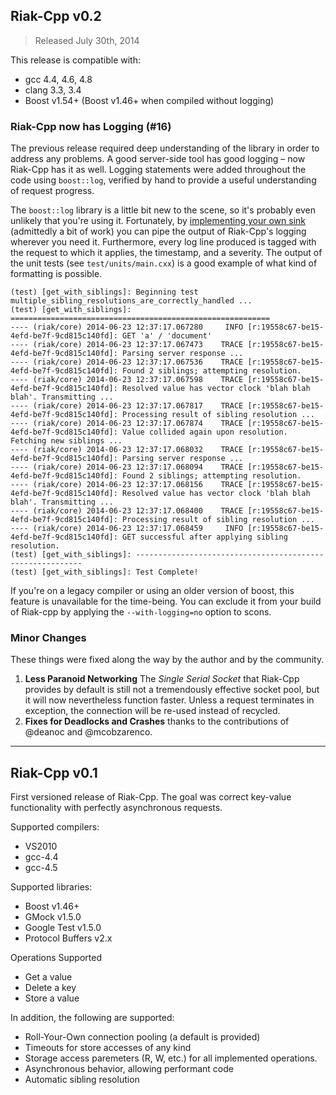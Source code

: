 ## Riak-Cpp v0.2

> Released July 30th, 2014

This release is compatible with:

 * gcc 4.4, 4.6, 4.8
 * clang 3.3, 3.4
 * Boost v1.54+ (Boost v1.46+ when compiled without logging)

### Riak-Cpp now has Logging (#16)

The previous release required deep understanding of the library in order to address any problems. A good server-side tool has good logging – now Riak-Cpp has it as well. Logging statements were added throughout the code using `boost::log`, verified by hand to provide a useful understanding of request progress.

The `boost::log` library is a little bit new to the scene, so it's probably even unlikely that you're using it. Fortunately, by [implementing your own sink](http://boost-log.sourceforge.net/libs/log/doc/html/log/extension.html) (admittedly a bit of work) you can pipe the output of Riak-Cpp's logging wherever you need it. Furthermore, every log line produced is tagged with the request to which it applies, the timestamp, and a severity. The output of the unit tests (see `test/units/main.cxx`) is a good example of what kind of formatting is possible.

    (test) [get_with_siblings]: Beginning test multiple_sibling_resolutions_are_correctly_handled ...
	(test) [get_with_siblings]: ==========================================================
	---- (riak/core) 2014-06-23 12:37:17.067280     INFO [r:19558c67-be15-4efd-be7f-9cd815c140fd]: GET 'a' / 'document'
	---- (riak/core) 2014-06-23 12:37:17.067473    TRACE [r:19558c67-be15-4efd-be7f-9cd815c140fd]: Parsing server response ...
	---- (riak/core) 2014-06-23 12:37:17.067536    TRACE [r:19558c67-be15-4efd-be7f-9cd815c140fd]: Found 2 siblings; attempting resolution.
	---- (riak/core) 2014-06-23 12:37:17.067598    TRACE [r:19558c67-be15-4efd-be7f-9cd815c140fd]: Resolved value has vector clock 'blah blah blah'. Transmitting ...
	---- (riak/core) 2014-06-23 12:37:17.067817    TRACE [r:19558c67-be15-4efd-be7f-9cd815c140fd]: Processing result of sibling resolution ...
	---- (riak/core) 2014-06-23 12:37:17.067874    TRACE [r:19558c67-be15-4efd-be7f-9cd815c140fd]: Value collided again upon resolution. Fetching new siblings ...
	---- (riak/core) 2014-06-23 12:37:17.068032    TRACE [r:19558c67-be15-4efd-be7f-9cd815c140fd]: Parsing server response ...
	---- (riak/core) 2014-06-23 12:37:17.068094    TRACE [r:19558c67-be15-4efd-be7f-9cd815c140fd]: Found 2 siblings; attempting resolution.
	---- (riak/core) 2014-06-23 12:37:17.068156    TRACE [r:19558c67-be15-4efd-be7f-9cd815c140fd]: Resolved value has vector clock 'blah blah blah'. Transmitting ...
	---- (riak/core) 2014-06-23 12:37:17.068400    TRACE [r:19558c67-be15-4efd-be7f-9cd815c140fd]: Processing result of sibling resolution ...
	---- (riak/core) 2014-06-23 12:37:17.068459     INFO [r:19558c67-be15-4efd-be7f-9cd815c140fd]: GET successful after applying sibling resolution.
	(test) [get_with_siblings]: ----------------------------------------------------------
	(test) [get_with_siblings]: Test Complete!

If you're on a legacy compiler or using an older version of boost, this feature is unavailable for the time-being. You can exclude it from your build of Riak-cpp by applying the `--with-logging=no` option to scons.

### Minor Changes

These things were fixed along the way by the author and by the community.

 1. **Less Paranoid Networking** The _Single Serial Socket_ that Riak-Cpp provides by default is still not a tremendously effective socket pool, but it will now nevertheless function faster. Unless a request terminates in exception, the connection will be re-used instead of recycled.
 2. **Fixes for Deadlocks and Crashes** thanks to the contributions of @deanoc and @mcobzarenco.

----

## Riak-Cpp v0.1

First versioned release of Riak-Cpp. The goal was correct key-value functionality with perfectly asynchronous requests.

Supported compilers:

 * VS2010
 * gcc-4.4
 * gcc-4.5

Supported libraries:

 * Boost v1.46+
 * GMock v1.5.0
 * Google Test v1.5.0
 * Protocol Buffers v2.x

Operations Supported
 
 * Get a value
 * Delete a key
 * Store a value
 
In addition, the following are supported:

 * Roll-Your-Own connection pooling (a default is provided)
 * Timeouts for store accesses of any kind
 * Storage access paremeters (R, W, etc.) for all implemented operations.
 * Asynchronous behavior, allowing performant code
 * Automatic sibling resolution
